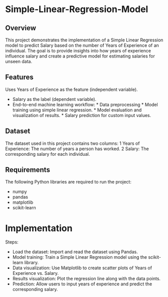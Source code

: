 # Simple-Linear-Regression-Model
## Overview
This project demonstrates the implementation of a Simple Linear Regression model to predict Salary based on the number of Years of Experience of an individual. The goal is to provide insights into how years of experience influence salary and create a predictive model for estimating salaries for unseen data.
## Features
Uses Years of Experience as the feature (independent variable).
* Salary as the label (dependent variable).
* End-to-end machine learning workflow:
       * Data preprocessing
       * Model training using simple linear regression.
       * Model evaluation and visualization of results.
       * Salary prediction for custom input values.
## Dataset
The dataset used in this project contains two columns:
1 Years of Experience: The number of years a person has worked.
2 Salary: The corresponding salary for each individual.
## Requirements
The following Python libraries are required to run the project:
* numpy
* pandas
* matplotlib
* scikit-learn
# Implementation
Steps:
* Load the dataset:
Import and read the dataset using Pandas.
* Model training:
Train a Simple Linear Regression model using the scikit-learn library.
* Data visualization:
Use Matplotlib to create scatter plots of Years of Experience vs. Salary.
* Results visualization:
Plot the regression line along with the data points.
* Prediction:
Allow users to input years of experience and predict the corresponding salary.



